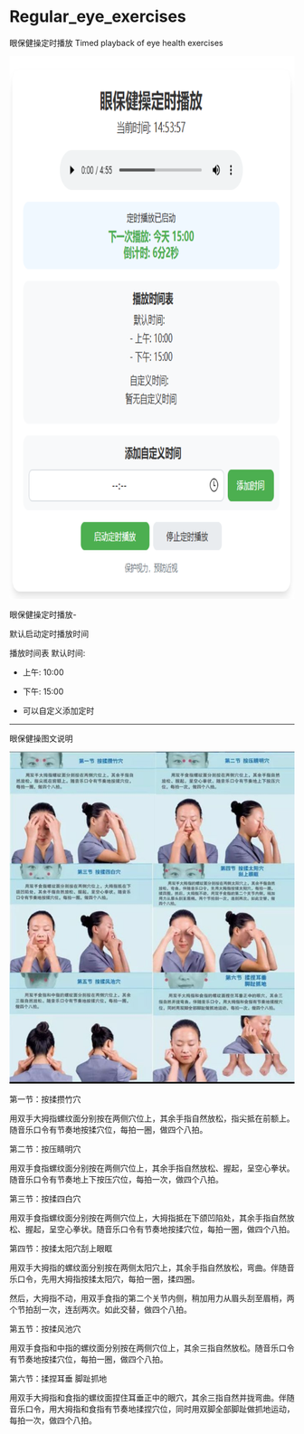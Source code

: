 # Regular_eye_exercises

眼保健操定时播放 Timed playback of eye health exercises

<img src="https://raw.githubusercontent.com/mickeywaley/Regular_eye_exercises/refs/heads/main/1.png" alt="Mobile wallpaper" width="540" height="960" />


眼保健操定时播放-

默认启动定时播放时间

播放时间表
默认时间:
- 上午: 10:00
- 下午: 15:00

- 可以自定义添加定时

-------------------

眼保健操图文说明

<img src="https://raw.githubusercontent.com/mickeywaley/Regular_eye_exercises/refs/heads/main/2.jpg" alt="Mobile wallpaper"   />

第一节：按揉攒竹穴

用双手大拇指螺纹面分别按在两侧穴位上，其余手指自然放松，指尖抵在前额上。随音乐口令有节奏地按揉穴位，每拍一圈，做四个八拍。

第二节：按压睛明穴

用双手食指螺纹面分别按在两侧穴位上，其余手指自然放松、握起，呈空心拳状。随音乐口令有节奏地上下按压穴位，每拍一次，做四个八拍。

第三节：按揉四白穴

用双手食指螺纹面分别按在两侧穴位上，大拇指抵在下颌凹陷处，其余手指自然放松、握起，呈空心拳状。随音乐口令有节奏地按揉穴位，每拍一圈，做四个八拍。

第四节：按揉太阳穴刮上眼眶

用双手大拇指的螺纹面分别按在两侧太阳穴上，其余手指自然放松，弯曲。伴随音乐口令，先用大拇指按揉太阳穴，每拍一圈，揉四圈。

然后，大拇指不动，用双手食指的第二个关节内侧，稍加用力从眉头刮至眉梢，两个节拍刮一次，连刮两次。如此交替，做四个八拍。

第五节：按揉风池穴

用双手食指和中指的螺纹面分别按在两侧穴位上，其余三指自然放松。随音乐口令有节奏地按揉穴位，每拍一圈，做四个八拍。

第六节：揉捏耳垂 脚趾抓地

用双手大拇指和食指的螺纹面捏住耳垂正中的眼穴，其余三指自然并拢弯曲。伴随音乐口令，用大拇指和食指有节奏地揉捏穴位，同时用双脚全部脚趾做抓地运动，每拍一次，做四个八拍。　
